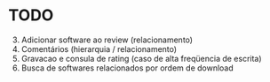 TODO
====

3. Adicionar software ao review (relacionamento)
4. Comentários (hierarquia / relacionamento)
5. Gravacao e consula de rating (caso de alta freqüencia de escrita)
6. Busca de softwares relacionados por ordem de download
